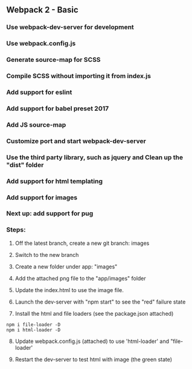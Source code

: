 ## Webpack 2 - Basic
### Use webpack-dev-server for development
### Use webpack.config.js
### Generate source-map for SCSS 
### Compile SCSS without importing it from index.js
### Add support for eslint
### Add support for babel preset 2017
### Add JS source-map
### Customize port and start webpack-dev-server
### Use the third party library, such as jquery and Clean up the "dist" folder
### Add support for html templating
### Add support for images 

### Next up: add support for pug 

### Steps:
1. Off the latest branch, create a new git branch: images
2. Switch to the new branch
3. Create a new folder under app: "images"
4. Add the attached png file to the "app/images" folder
5. Update the index.html to use the image file. 
6. Launch the dev-server with "npm start" to see the "red" failure state

7. Install the html and file loaders (see the package.json attached)
```
npm i file-loader -D
npm i html-loader -D
```

8. Update webpack.config.js (attached) to use 'html-loader' and "file-loader'

9. Restart the dev-server to test html with image (the green state)